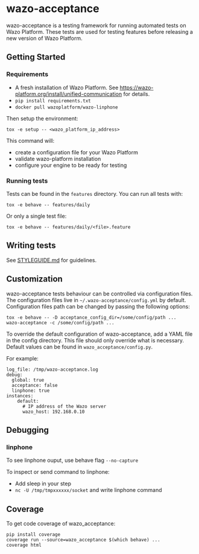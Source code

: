 # wazo-acceptance

wazo-acceptance is a testing framework for running automated tests on Wazo Platform.
These tests are used for testing features before releasing a new version of Wazo Platform.

## Getting Started

### Requirements

* A fresh installation of Wazo Platform. See https://wazo-platform.org/install/unified-communication for details.
* `pip install requirements.txt`
* `docker pull wazoplatform/wazo-linphone`

Then setup the environment:

    tox -e setup -- <wazo_platform_ip_address>

This command will:

* create a configuration file for your Wazo Platform
* validate wazo-platform installation
* configure your engine to be ready for testing

### Running tests

Tests can be found in the ```features``` directory. You can run all tests with:

    tox -e behave -- features/daily

Or only a single test file:

    tox -e behave -- features/daily/<file>.feature

## Writing tests

See [STYLEGUIDE.md](STYLEGUIDE.md) for guidelines.

## Customization

wazo-acceptance tests behaviour can be controlled via configuration files. The
configuration files live in `~/.wazo-acceptance/config.yml` by default.
Configuration files path can be changed by passing the following options:

    tox -e behave -- -D acceptance_config_dir=/some/config/path ...
    wazo-acceptance -c /some/config/path ...

To override the default configuration of wazo-acceptance, add a YAML file in the
config directory. This file should only override what is necessary. Default
values can be found in `wazo_acceptance/config.py`.

For example:

    log_file: /tmp/wazo-acceptance.log
    debug:
      global: true
      acceptance: false
      linphone: true
    instances:
        default:
          # IP address of the Wazo server
          wazo_host: 192.168.0.10

## Debugging

### linphone

To see linphone ouput, use behave flag `--no-capture`

To inspect or send command to linphone:

* Add sleep in your step
* `nc -U /tmp/tmpxxxxxx/socket` and write linphone command

## Coverage

To get code coverage of wazo_acceptance:

    pip install coverage
    coverage run --source=wazo_acceptance $(which behave) ...
    coverage html
